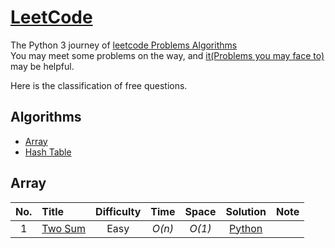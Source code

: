 [LeetCode](https://leetcode.com "An online judge: an online system to test programs in programming contests")
=============
The Python 3 journey of [leetcode Problems Algorithms](https://leetcode.com/problemset/algorithms)  
You may meet some problems on the way, and [it(Problems you may face to)](https://github.com/tuouo/LeetCode/blob/master/python/info.md) may be helpful.  

Here is the classification of free questions.
## Algorithms
* [Array](#array)
* [Hash Table](hash-table)


## <span id="array">Array</span>
| No. |  Title  |  Difficulty  |  Time  |  Space  |  Solution  |  Note  | 
|:---:|:-------|:------------:|:------:|:-------:|:----------:|:-------|
1 | [Two Sum](https://leetcode.com/problems/two-sum) | Easy | _O(n)_ | _O(1)_ | [Python](./python/solutions/two_sum) |  ||



